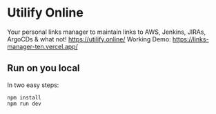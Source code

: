 # Utilify Online

Your personal links manager to maintain links to AWS, Jenkins, JIRAs, ArgoCDs & what not!
https://utilify.online/
Working Demo: https://links-manager-ten.vercel.app/

## Run on you local

In two easy steps:

```
npm install
npm run dev
```

